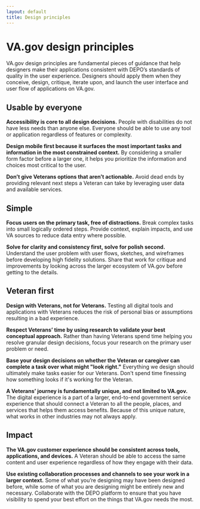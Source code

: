 ```yaml
---
layout: default
title: Design principles
---
```


# VA.gov design principles

VA.gov design principles are fundamental pieces of guidance that help designers make their applications consistent with DEPO’s standards of quality in the user experience. Designers should apply them when they conceive, design, critique, iterate upon, and launch the user interface and user flow of applications on VA.gov.

## Usable by everyone
**Accessibility is core to all design decisions.** People with disabilities do not have less needs than anyone else. Everyone should be able to use any tool or application regardless of features or complexity.

**Design mobile first because it surfaces the most important tasks and information in the most constrained context.** By considering a smaller form factor before a larger one, it helps you prioritize the information and choices most critical to the user.

**Don’t give Veterans options that aren’t actionable.** Avoid dead ends by providing relevant next steps a Veteran can take by leveraging user data and available services.

## Simple
**Focus users on the primary task, free of distractions.** Break complex tasks into small logically ordered steps. Provide context, explain impacts, and use VA sources to reduce data entry where possible.

**Solve for clarity and consistency first, solve for polish second.** Understand the user problem with user flows, sketches, and wireframes before developing high fidelity solutions. Share that work for critique and improvements by looking across the larger ecosystem of VA.gov before getting to the details.

## Veteran first
**Design with Veterans, not for Veterans.** Testing all digital tools and applications with Veterans reduces the risk of personal bias or assumptions resulting in a bad experience. 

**Respect Veterans’ time by using research to validate your best conceptual approach.** Rather than having Veterans spend time helping you resolve granular design decisions, focus your research on the primary user problem or need. 

**Base your design decisions on whether the Veteran or caregiver can complete a task over what might "look right."** Everything we design should ultimately make tasks easier for our Veterans. Don't spend time finessing how something looks if it's working for the Veteran.

**A Veterans’ journey is fundamentally unique, and not limited to VA.gov.** The digital experience is a part of a larger, end-to-end government service experience that should connect a Veteran to all the people, places, and services that helps them access benefits. Because of this unique nature, what works in other industries may not always apply.

## Impact
**The VA.gov customer experience should be consistent across tools, applications, and devices.** A Veteran should be able to access the same content and user experience regardless of how they engage with their data.

**Use existing collaboration processes and channels to see your work in a larger context.** Some of what you’re designing may have been designed before, while some of what you are designing might be entirely new and necessary. Collaborate with the DEPO platform to ensure that you have visibility to spend your best effort on the things that VA.gov needs the most.
